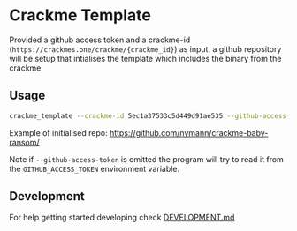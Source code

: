 # Crackme Template

Provided a github access token and a crackme-id (`https://crackmes.one/crackme/{crackme_id}`) as input, a github repository will be setup that intialises the template which includes the binary from the crackme.

## Usage

```sh
crackme_template --crackme-id 5ec1a37533c5d449d91ae535 --github-access-token YOUR_TOKEN
```

Example of initialised repo: <https://github.com/nymann/crackme-baby-ransom/>

Note if `--github-access-token` is omitted the program will try to read it from the `GITHUB_ACCESS_TOKEN` environment variable.

## Development

For help getting started developing check [DEVELOPMENT.md](DEVELOPMENT.md)
